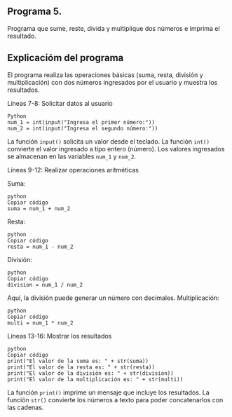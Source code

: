 ## Programa 5.
Programa que sume, reste, divida y multiplique dos números e imprima el resultado.

## Explicacióm del programa
El programa realiza las operaciones básicas (suma, resta, división y multiplicación) con dos números ingresados por el usuario y muestra los resultados.

Líneas 7-8: Solicitar datos al usuario
```
Python
num_1 = int(input("Ingresa el primer número:"))
num_2 = int(input("Ingresa el segundo número:"))
```
La función `input()` solicita un valor desde el teclado.
La función `int()` convierte el valor ingresado a tipo entero (número).
Los valores ingresados se almacenan en las variables `num_1` y `num_2`.

Líneas 9-12: Realizar operaciones aritméticas

Suma:
```
python
Copiar código
suma = num_1 + num_2
```
Resta:
```
python
Copiar código
resta = num_1 - num_2
```
División:
```
python
Copiar código
division = num_1 / num_2
```
Aquí, la división puede generar un número con decimales.
Multiplicación:
```
python
Copiar código
multi = num_1 * num_2
```

Líneas 13-16: Mostrar los resultados
```
python
Copiar código
print("El valor de la suma es: " + str(suma))
print("El valor de la resta es: " + str(resta))
print("El valor de la división es: " + str(division))
print("El valor de la multiplicación es: " + str(multi))
```
La función `print()` imprime un mensaje que incluye los resultados.
La función `str()` convierte los números a texto para poder concatenarlos con las cadenas.

